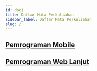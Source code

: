 ```yaml
---
id: doc1
title: Daftar Mata Perkuliahan
sidebar_label: Daftar Mata Perkuliahan
slug: /
---
```


## [Pemrograman Mobile](./mobile/summary.md)
## [Pemrograman Web Lanjut](./advanced-web/summary.md)
